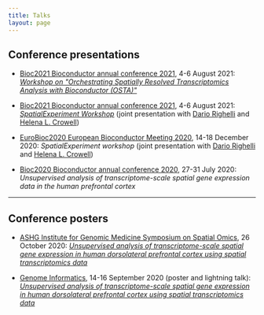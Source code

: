 ```yaml
---
title: Talks
layout: page
---
```



## Conference presentations

- [Bioc2021 Bioconductor annual conference 2021](https://bioc2021.bioconductor.org/), 4-6 August 2021: [*Workshop on "Orchestrating Spatially Resolved Transcriptomics Analysis with Bioconductor (OSTA)"*](https://lmweber.org/OSTAWorkshopBioc2021/)

- [Bioc2021 Bioconductor annual conference 2021](https://bioc2021.bioconductor.org/), 4-6 August 2021: [*SpatialExperiment Workshop*](https://github.com/drighelli/SpatialExperiment_Bioc2021) (joint presentation with [Dario Righelli](https://github.com/drighelli) and [Helena L. Crowell](https://helenalc.github.io/))

- [EuroBioc2020 European Bioconductor Meeting 2020](https://eurobioc2020.bioconductor.org/), 14-18 December 2020: *SpatialExperiment workshop* (joint presentation with [Dario Righelli](https://github.com/drighelli) and [Helena L. Crowell](https://helenalc.github.io/))

- [Bioc2020 Bioconductor annual conference 2020](http://bioc2020.bioconductor.org/), 27-31 July 2020: *Unsupervised analysis of transcriptome-scale spatial gene expression data in the human prefrontal cortex*


---


## Conference posters

- [ASHG Institute for Genomic Medicine Symposium on Spatial Omics](https://igmsymposium.weebly.com/), 26 October 2020: [*Unsupervised analysis of transcriptome-scale spatial gene expression in human dorsolateral prefrontal cortex using spatial transcriptomics data*](https://zenodo.org/record/4110719)

- [Genome Informatics](https://coursesandconferences.wellcomeconnectingscience.org/event/genome-informatics-virtual-conference-20200914/), 14-16 September 2020 (poster and lightning talk): [*Unsupervised analysis of transcriptome-scale spatial gene expression in human dorsolateral prefrontal cortex using spatial transcriptomics data*](https://zenodo.org/record/4110719)

